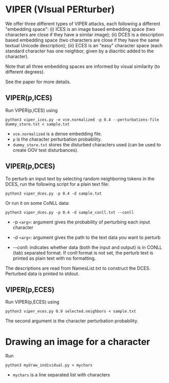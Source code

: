 # VIPER (VIsual PERturber)

We offer three different types of VIPER attacks, each following a different "embedding space": (i) ICES is an image based embedding space (two characters are close if they have a similar image); (ii) DCES is a description based embedding space (two characters are close if they have the same textual Unicode description); (iii) ECES is an "easy" character space (each standard character has one neighbor, given by a diacritic added to the character). 

Note that all three embedding spaces are informed by visual similarity (to different degrees).

See the paper for more details. 

## VIPER(p,ICES)

Run VIPER(p,ICES) using

```
python3 viper_ices.py -e vce.normalized -p 0.4 --perturbations-file dummy_store.txt < sample.txt
```

* `vce.normalized` is a dense embedding file. 
* `p` is the character perturbation probability. 
* `dummy_store.txt` stores the disturbed characters used (can be used to create OOV test disturbances).

## VIPER(p,DCES)

To perturb an input text by selecting random neighboring tokens in the DCES, run the following script for a plain text file:

```
python3 viper_dces.py -p 0.4 -d sample.txt
```
Or run it on some CoNLL data:

```
python3 viper_dces.py -p 0.4 -d sample_conll.txt --conll
```

* -p `<arg>`: argument gives the probability of perturbing each input character

* -d `<arg>`: argument gives the path to the text data you want to perturb

* --conll: indicates whether data (both the input and output) is in CONLL (tab) separated format. If conll format is not set, the perturb text is printed as plain text with no formatting.

The descriptions are read from NamesList.txt to construct the DCES. Perturbed data is printed to stdout.


## VIPER(p,ECES)

Run VIPER(p,ECES) using

```
python3 viper_eces.py 0.9 selected.neighbors < sample.txt
```
The second argument is the character perturbation probability.



# Drawing an image for a character

Run

```
python3 mydraw_individual.py < mychars
```

* `mychars` is a line separated list with characters

